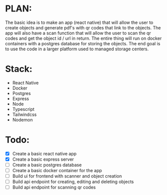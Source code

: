 # PLAN:
The basic idea is to make an app (react native) that will allow the user to create objects and generate pdf's with qr codes that link to the objects. The app will also have a scan function that will allow the user to scan the qr codes and get the object id / url in return. The entire thing will run on docker containers with a postgres database for storing the objects. The end goal is to use the code in a larger platform used to managed storage centers.

# Stack:
- React Native
- Docker
- Postgres
- Express
- Node
- Typescript
- Tailwindcss
- Nodemon

# Todo:
- [x] Create a basic react native app
- [x] Create a basic express server
- [ ] Create a basic postgres database
- [ ] Create a basic docker container for the app
- [ ] Build ui for frontend with scanner and object creation
- [ ] Build api endpoint for creating, editing and deleting objects
- [ ] Build api endpoint for scanning qr codes